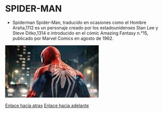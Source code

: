 #   SPIDER-MAN

- Spiderman
Spider-Man, traducido en ocasiones como el Hombre Araña,11​12​ es un personaje creado por los estadounidenses Stan Lee y Steve Ditko,13​14​ e introducido en el cómic Amazing Fantasy n.°15, publicado por Marvel Comics en agosto de 1962.

![Descripción de la imagen](../img/spiderman.png)

[Enlace hacia atras](./index.md)
[Enlace hacia adelante](./pagina2.md)